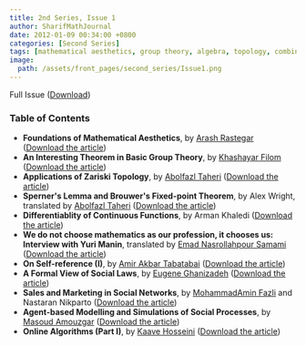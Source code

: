 ```yaml
---
title: 2nd Series, Issue 1
author: SharifMathJournal
date: 2012-01-09 00:34:00 +0800
categories: [Second Series]
tags: [mathematical aesthetics, group theory, algebra, topology, combinatorics, algorithms, interview, mathematical analysis, logic, computability, social sciences, online algorithms, Sperner lemma, Brouwer fixed-point theorem, Yuri Manin]
image:
  path: /assets/front_pages/second_series/Issue1.png
---
```


Full Issue ([Download](/assets/archive/secondSeries/2ndSeries_Vol1_Issue1.pdf))

### Table of Contents

- **Foundations of Mathematical Aesthetics**, by [Arash Rastegar](https://math.sharif.ir/faculties/rastegar) ([Download the article](/assets/archive/secondSeries/articles/Issue1/1.pdf))
- **An Interesting Theorem in Basic Group Theory**, by [Khashayar Filom](https://sites.google.com/site/kfilommath/) ([Download the article](/assets/archive/secondSeries/articles/Issue1/2.pdf))
- **Applications of Zariski Topology**, by [Abolfazl Taheri](https://ir.linkedin.com/in/abolfazl-taheri-79077076?original_referer=https%3A%2F%2Fwww.google.com%2F) ([Download the article](/assets/archive/secondSeries/articles/Issue1/3.pdf))
- **Sperner's Lemma and Brouwer's Fixed-point Theorem**, by Alex Wright, translated by [Abolfazl Taheri](https://ir.linkedin.com/in/abolfazl-taheri-79077076?original_referer=https%3A%2F%2Fwww.google.com%2F) ([Download the article](/assets/archive/secondSeries/articles/Issue1/4.pdf))
- **Differentiablity of Continuous Functions**, by Arman Khaledi ([Download the article](/assets/archive/secondSeries/articles/Issue1/5.pdf))
- **We do not choose mathematics as our profession, it chooses us: Interview with Yuri Manin**, translated by [Emad Nasrollahpour Samami](https://www.linkedin.com/in/emad-nasrollahpour-03a36b50/) ([Download the article](/assets/archive/secondSeries/articles/Issue1/6.pdf))
- **On Self-reference (I)**, by [Amir Akbar Tabatabai](https://amirtabatabai.github.io/) ([Download the article](/assets/archive/secondSeries/articles/Issue1/7.pdf))
- **A Formal View of Social Laws**, by [Eugene Ghanizadeh](https://github.com/loreanvictor) ([Download the article](/assets/archive/secondSeries/articles/Issue1/8.pdf))
- **Sales and Marketing in Social Networks**, by [MohammadAmin Fazli](https://sina.sharif.edu/~fazli/) and Nastaran Nikparto ([Download the article](/assets/archive/secondSeries/articles/Issue1/9.pdf))
- **Agent-based Modelling and Simulations of Social Processes**, by [Masoud Amouzgar](https://ir.linkedin.com/in/masoud-amouzgar-17903529) ([Download the article](/assets/archive/secondSeries/articles/Issue1/10.pdf))
- **Online Algorithms (Part I)**, by [Kaave Hosseini](https://www.cs.rochester.edu/u/shossei2/) ([Download the article](/assets/archive/secondSeries/articles/Issue1/11.pdf))
